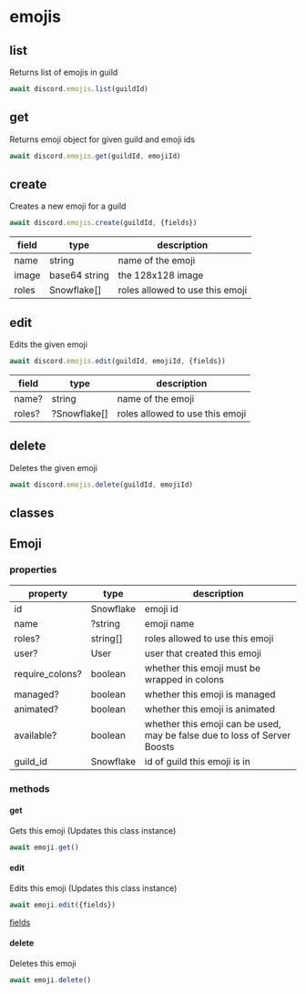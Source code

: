 # emojis

## list

Returns list of emojis in guild

```typescript
await discord.emojis.list(guildId)
```

## get

Returns emoji object for given guild and emoji ids

```typescript
await discord.emojis.get(guildId, emojiId)
```

## create

Creates a new emoji for a guild

```typescript
await discord.emojis.create(guildId, {fields})
```

| field | type          | description                     |
| ----- | ------------- | ------------------------------- |
| name  | string        | name of the emoji               |
| image | base64 string | the 128x128 image               |
| roles | Snowflake\[]  | roles allowed to use this emoji |

## edit

Edits the given emoji

```typescript
await discord.emojis.edit(guildId, emojiId, {fields})
```

| field  | type          | description                     |
| ------ | ------------- | ------------------------------- |
| name?  | string        | name of the emoji               |
| roles? | ?Snowflake\[] | roles allowed to use this emoji |

## delete

Deletes the given emoji

```typescript
await discord.emojis.delete(guildId, emojiId)
```

## classes

## Emoji

### properties

| property         | type      | description                                                               |
| ---------------- | --------- | ------------------------------------------------------------------------- |
| id               | Snowflake | emoji id                                                                  |
| name             | ?string   | emoji name                                                                |
| roles?           | string\[] | roles allowed to use this emoji                                           |
| user?            | User      | user that created this emoji                                              |
| require\_colons? | boolean   | whether this emoji must be wrapped in colons                              |
| managed?         | boolean   | whether this emoji is managed                                             |
| animated?        | boolean   | whether this emoji is animated                                            |
| available?       | boolean   | whether this emoji can be used, may be false due to loss of Server Boosts |
| guild\_id        | Snowflake | id of guild this emoji is in                                              |

### methods

#### get

Gets this emoji (Updates this class instance)

```typescript
await emoji.get()
```

#### edit

Edits this emoji (Updates this class instance)

```typescript
await emoji.edit({fields})
```

[fields](emojis.md#edit)

#### delete

Deletes this emoji

```typescript
await emoji.delete()
```
